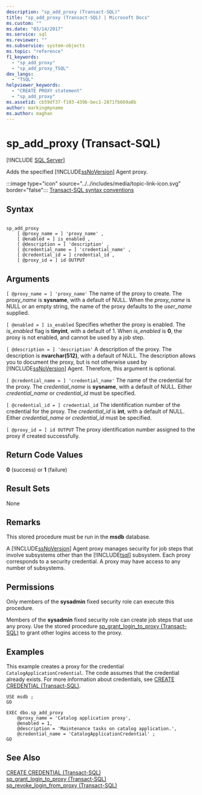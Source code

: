```yaml
---
description: "sp_add_proxy (Transact-SQL)"
title: "sp_add_proxy (Transact-SQL) | Microsoft Docs"
ms.custom: ""
ms.date: "03/14/2017"
ms.service: sql
ms.reviewer: ""
ms.subservice: system-objects
ms.topic: "reference"
f1_keywords: 
  - "sp_add_proxy"
  - "sp_add_proxy_TSQL"
dev_langs: 
  - "TSQL"
helpviewer_keywords: 
  - "CREATE PROXY statement"
  - "sp_add_proxy"
ms.assetid: cb59df37-f103-439b-bec1-2871fb669a8b
author: markingmyname
ms.author: maghan
---
```

# sp_add_proxy (Transact-SQL)
[!INCLUDE [SQL Server](../../includes/applies-to-version/sqlserver.md)]

  Adds the specified [!INCLUDE[ssNoVersion](../../includes/ssnoversion-md.md)] Agent proxy.  
  
 :::image type="icon" source="../../includes/media/topic-link-icon.svg" border="false"::: [Transact-SQL syntax conventions](../../t-sql/language-elements/transact-sql-syntax-conventions-transact-sql.md)  
  
## Syntax  
  
```  
  
sp_add_proxy  
    [ @proxy_name = ] 'proxy_name' ,  
    [ @enabled = ] is_enabled ,  
    [ @description = ] 'description' ,  
    [ @credential_name = ] 'credential_name' ,  
    [ @credential_id = ] credential_id ,  
    [ @proxy_id = ] id OUTPUT   
```  
  
## Arguments  
`[ @proxy_name = ] 'proxy_name'`
 The name of the proxy to create. The *proxy_name* is **sysname**, with a default of NULL. When the *proxy_name* is NULL or an empty string, the name of the proxy defaults to the *user_name* supplied.  
  
`[ @enabled = ] is_enabled`
 Specifies whether the proxy is enabled. The *is_enabled* flag is **tinyint**, with a default of 1. When *is_enabled* is **0**, the proxy is not enabled, and cannot be used by a job step.  
  
`[ @description = ] 'description'`
 A description of the proxy. The description is **nvarchar(512)**, with a default of NULL. The description allows you to document the proxy, but is not otherwise used by [!INCLUDE[ssNoVersion](../../includes/ssnoversion-md.md)] Agent. Therefore, this argument is optional.  
  
`[ @credential_name = ] 'credential_name'`
 The name of the credential for the proxy. The *credential_name* is **sysname**, with a default of NULL. Either *credential_name* or *credential_id* must be specified.  
  
`[ @credential_id = ] credential_id`
 The identification number of the credential for the proxy. The *credential_id* is **int**, with a default of NULL. Either *credential_name* or *credential_id* must be specified.  
  
`[ @proxy_id = ] id OUTPUT`
 The proxy identification number assigned to the proxy if created successfully.  
  
## Return Code Values  
 **0** (success) or **1** (failure)  
  
## Result Sets  
 None  
  
## Remarks  
 This stored procedure must be run in the **msdb** database.  
  
 A [!INCLUDE[ssNoVersion](../../includes/ssnoversion-md.md)] Agent proxy manages security for job steps that involve subsystems other than the [!INCLUDE[tsql](../../includes/tsql-md.md)] subsystem. Each proxy corresponds to a security credential. A proxy may have access to any number of subsystems.  
  
## Permissions  
 Only members of the **sysadmin** fixed security role can execute this procedure.  
  
 Members of the **sysadmin** fixed security role can create job steps that use any proxy. Use the stored procedure [sp_grant_login_to_proxy &#40;Transact-SQL&#41;](../../relational-databases/system-stored-procedures/sp-grant-login-to-proxy-transact-sql.md) to grant other logins access to the proxy.  
  
## Examples  
 This example creates a proxy for the credential `CatalogApplicationCredential`. The code assumes that the credential already exists. For more information about credentials, see [CREATE CREDENTIAL &#40;Transact-SQL&#41;](../../t-sql/statements/create-credential-transact-sql.md).  
  
```  
USE msdb ;  
GO  
  
EXEC dbo.sp_add_proxy  
    @proxy_name = 'Catalog application proxy',  
    @enabled = 1,  
    @description = 'Maintenance tasks on catalog application.',  
    @credential_name = 'CatalogApplicationCredential' ;  
GO  
```  
  
## See Also  
 [CREATE CREDENTIAL &#40;Transact-SQL&#41;](../../t-sql/statements/create-credential-transact-sql.md)   
 [sp_grant_login_to_proxy &#40;Transact-SQL&#41;](../../relational-databases/system-stored-procedures/sp-grant-login-to-proxy-transact-sql.md)   
 [sp_revoke_login_from_proxy &#40;Transact-SQL&#41;](../../relational-databases/system-stored-procedures/sp-revoke-login-from-proxy-transact-sql.md)  
  
  
